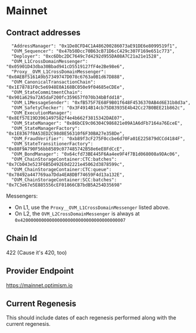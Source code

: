 # Mainnet

## Contract addresses
```
  "AddressManager": "0x1De8CFD4C1A486200286073aE91DE6e8099519f1",
  "OVM_Sequencer": "0x47b50Dcc70B63cB71D6cC429c307F169e651c773",
  "Deployer": "0xc6Dbc2DC7649c7d4292d955DA08A7C21a21e1528",
  "OVM_L1CrossDomainMessenger": "0x05901D43dba30Bbad941cD5519127fF4e2Be98e6",
  "Proxy__OVM_L1CrossDomainMessenger": "0x0AEBf5161A9b57349747D078c6763a0B1d67D888",
  "OVM_CanonicalTransactionChain": "0x1E78781F0c5e6948E0A168BC050e9f04685eCDEe",
  "OVM_StateCommitmentChain": "0x901a629a72A5daF200fc359657f070b34bBfdd18",
  "OVM_L1MessageSender": "0xfB575F7E68F9B01f648F4536370AB4d6E31b8d3a",
  "OVM_SafetyChecker": "0x3F4914B14cb75D83935E4b42Cc27B0BEE21b862c",
  "OVM_ExecutionManager": "0x8Ef57E19D3961497582f4e4b662f3815342DAE07",
  "OVM_StateManager": "0x86bCE9c06304C986821e09A1A6dFb7164a76EceE",
  "OVM_StateManagerFactory": "0x1E8367f0A53ED2C98d8E56310f6F30BA27e358De",
  "OVM_FraudVerifier": "0xb89f3cF275F0ccbe6d70Fa01E225879dCCd4184F",
  "OVM_StateTransitionerFactory": "0x88F9A790F56bb8589c077485742B58e6eE8FdCcE",
  "OVM_BondManager": "0x64cfd73BE445F6Aa4ee9F4f7B1d068008a9DAc06",
  "OVM_ChainStorageContainer:CTC:batches": "0x7Cb043e523F6B5D492E0d2221e45062d3878599c",
  "OVM_ChainStorageContainer:CTC:queue": "0x78492a447769aa7Dda4EA8DBf74659F4d13a132E",
  "OVM_ChainStorageContainer:SCC:batches": "0x7C3e67e5E885556cEF01866CB7bdB5A254D35698"
```

Messengers:
* On L1, use the `Proxy__OVM_L1CrossDomainMessenger` listed above. 
* On L2, the `OVM_L2CrossDomainMessenger` is always at `0x4200000000000000000000000000000000000007`

## Chain Id
422 (Cause it's 420, too)

## Provider Endpoint
https://mainnet.optimism.io

## Current Regenesis

This should include dates of each regenesis performed along with
the current regenesis.
